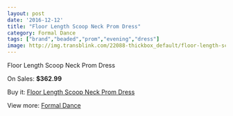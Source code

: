 ```yaml
---
layout: post
date: '2016-12-12'
title: "Floor Length Scoop Neck Prom Dress"
category: Formal Dance
tags: ["brand","beaded","prom","evening","dress"]
image: http://img.transblink.com/22088-thickbox_default/floor-length-scoop-neck-prom-dress.jpg
---
```

Floor Length Scoop Neck Prom Dress

On Sales: **$362.99**
<a href="https://www.transblink.com/en/formal-dance/7010-floor-length-scoop-neck-prom-dress.html"><amp-img layout="responsive" width="600" height="600" src="//img.transblink.com/22088-thickbox_default/floor-length-scoop-neck-prom-dress.jpg" alt="Floor Length Scoop Neck Prom Dress 0" /></a>
<a href="https://www.transblink.com/en/formal-dance/7010-floor-length-scoop-neck-prom-dress.html"><amp-img layout="responsive" width="600" height="600" src="//img.transblink.com/22090-thickbox_default/floor-length-scoop-neck-prom-dress.jpg" alt="Floor Length Scoop Neck Prom Dress 1" /></a>
<a href="https://www.transblink.com/en/formal-dance/7010-floor-length-scoop-neck-prom-dress.html"><amp-img layout="responsive" width="600" height="600" src="//img.transblink.com/22089-thickbox_default/floor-length-scoop-neck-prom-dress.jpg" alt="Floor Length Scoop Neck Prom Dress 2" /></a>

Buy it: [Floor Length Scoop Neck Prom Dress](https://www.transblink.com/en/formal-dance/7010-floor-length-scoop-neck-prom-dress.html "Floor Length Scoop Neck Prom Dress")

View more: [Formal Dance](https://www.transblink.com/en/6-formal-dance "Formal Dance")